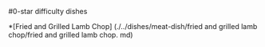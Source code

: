 #0-star difficulty dishes

*[Fried and Grilled Lamb Chop] (./../dishes/meat-dish/fried and grilled lamb chop/fried and grilled lamb chop. md)